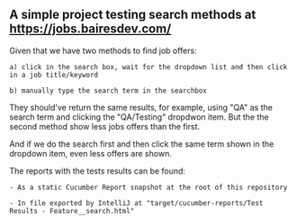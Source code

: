 ## A simple project testing search methods at https://jobs.bairesdev.com/

Given that we have two methods to find job offers:

	a) click in the search box, wait for the dropdown list and then click in a job title/keyword
	
	b) manually type the search term in the searchbox

They should've return the same results, for example, using "QA" as the search term and clicking the "QA/Testing" dropdwon item. 
But the the second method show less jobs offers than the first.

And if we do the search first and then click the same term shown in the dropdown item, even less offers are shown.

The reports with the tests results can be found:

	- As a static Cucumber Report snapshot at the root of this repository
	
	- In file exported by IntelliJ at "target/cucumber-reports/Test Results - Feature__search.html"
